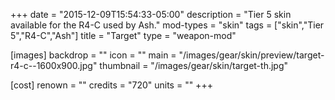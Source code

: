 +++
date = "2015-12-09T15:54:33-05:00"
description = "Tier 5 skin available for the R4-C used by Ash."
mod-types = "skin"
tags = ["skin","Tier 5","R4-C","Ash"]
title = "Target"
type = "weapon-mod"

[images]
  backdrop = ""
  icon = ""
  main = "/images/gear/skin/preview/target-r4-c--1600x900.jpg"
  thumbnail = "/images/gear/skin/target-th.jpg"

[cost]
  renown = ""
  credits = "720"
  units = ""
+++
